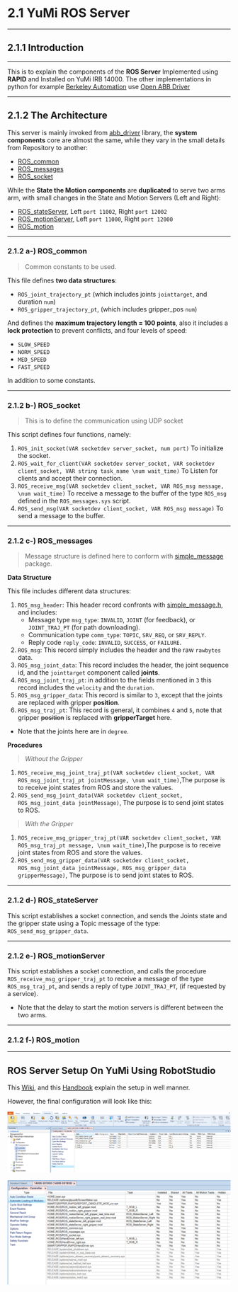 # 2.1 YuMi ROS Server

---

## 2.1.1 Introduction

---

This is to explain the components of the **ROS Server** Implemented using **RAPID** and Installed on YuMi IRB 14000.
The other implementations in python for example [Berkeley Automation](https://github.com/BerkeleyAutomation/yumipy/tree/dev_justin) use [Open ABB Driver](https://github.com/robotics/open_abb)

---

## 2.1.2 The Architecture

This server is mainly invoked from [abb_driver](https://github.com/ros-industrial/abb_driver) library, the **system components** core are almost the same, while they vary in the small details from Repository to another:
- [ROS_common](https://github.com/ros-industrial/abb_driver/blob/melodic-devel/rapid/ROS_common.sys)
- [ROS_messages](https://github.com/ros-industrial/abb_driver/blob/melodic-devel/rapid/ROS_messages.sys)
- [ROS_socket](https://github.com/ros-industrial/abb_driver/blob/melodic-devel/rapid/ROS_socket.sys)

While the **State the Motion components** are **duplicated** to serve two arms arm, with small changes in the State and Motion Servers (Left and Right):

- [ROS_stateServer](https://github.com/ros-industrial/abb_driver/blob/melodic-devel/rapid/ROS_stateServer.mod), Left `port 11002`, Right `port 12002`
- [ROS_motionServer](https://github.com/ros-industrial/abb_driver/blob/melodic-devel/rapid/ROS_motionServer.mod), Left `port 11000`, Right `port 12000`
- [ROS_motion](https://github.com/ros-industrial/abb_driver/blob/melodic-devel/rapid/ROS_motion.mod)

---

### 2.1.2 a-) ROS_common
> Common constants to be used.

This file defines **two data structures**: 
- `ROS_joint_trajectory_pt` (which includes joints `jointtarget`, and duration `num`)
- `ROS_gripper_trajectory_pt`, (which includes gripper_pos `num`)

And defines the **maximum trajectory length = 100 points**, also it includes a **lock protection** to prevent conflicts, and four levels of speed:
- `SLOW_SPEED`
- `NORM_SPEED`
- `MED_SPEED`
- `FAST_SPEED`

In addition to some constants.

---

### 2.1.2 b-) ROS_socket
> This is to define the communication using UDP socket

This script defines four functions, namely:
1. `ROS_init_socket(VAR socketdev server_socket, num port)` To initialize the socket.
2. `ROS_wait_for_client(VAR socketdev server_socket, VAR socketdev client_socket, VAR string task_name \num wait_time)` To Listen for clients and accept their connection.
3. `ROS_receive_msg(VAR socketdev client_socket, VAR ROS_msg message, \num wait_time)` To receive a message to the buffer of the type `ROS_msg` defined in the `ROS_messages.sys` script. 
4. `ROS_send_msg(VAR socketdev client_socket, VAR ROS_msg message)` To send a message to the buffer.

---

### 2.1.2 c-) ROS_messages
> Message structure is defined here to conform with [simple_message](http://wiki.ros.org/simple_message) package.

**Data Structure**

This file includes different data structures:
1. `ROS_msg_header`: This header record confronts with [simple_message.h](https://github.com/ros-industrial/industrial_core/blob/melodic-devel/simple_message/include/simple_message/simple_message.h#L56), and includes:
    - Message type `msg_type`: `INVALID`, `JOINT` (for feedback), or `JOINT_TRAJ_PT` (for path downloading).
    - Communication type `comm_type`: `TOPIC`, `SRV_REQ`, or `SRV_REPLY`.
    - Reply code `reply_code`: `INVALID`, `SUCCESS`, or `FAILURE`.
2. `ROS_msg`: This record simply includes the header and the raw `rawbytes` data.
3. `ROS_msg_joint_data`: This record includes the header, the joint sequence id, and the `jointtarget` component called **joints**.
4. `ROS_msg_joint_traj_pt`: in addition to the fields mentioned in `3` this record includes the `velocity` and the `duration`.
5. `ROS_msg_gripper_data`: This record is similar to `3`, except that the joints are replaced with gripper **position**.    
6. `ROS_msg_traj_pt`: This record is general, it combines `4` and `5`, note that gripper ~~position~~ is replaced with **gripperTarget** here.

- Note that the joints here are in `degree`.

**Procedures**

> *Without the Gripper*

1. `ROS_receive_msg_joint_traj_pt(VAR socketdev client_socket, VAR ROS_msg_joint_traj_pt jointMessage, \num wait_time)`,The purpose is to receive joint states from ROS and store the values.
2. `ROS_send_msg_joint_data(VAR socketdev client_socket, ROS_msg_joint_data jointMessage)`, The purpose is to send joint states to ROS.

> *With the Gripper*

1. `ROS_receive_msg_gripper_traj_pt(VAR socketdev client_socket, VAR ROS_msg_traj_pt message, \num wait_time)`,The purpose is to receive joint states from ROS and store the values.
2. `ROS_send_msg_gripper_data(VAR socketdev client_socket, ROS_msg_joint_data jointMessage, ROS_msg_gripper_data gripperMessage)`, The purpose is to send joint states to ROS.

---

### 2.1.2 d-) ROS_stateServer

This script establishes a socket connection, and sends the Joints state and the gripper state using a Topic message of the type: `ROS_send_msg_gripper_data`.

---

### 2.1.2 e-) ROS_motionServer

This script establishes a socket connection, and calls the procedure `ROS_receive_msg_gripper_traj_pt` to receive a message of the type `ROS_msg_traj_pt`, and sends a reply of type `JOINT_TRAJ_PT`, (if requested by a service).
- Note that the delay to start the motion servers is different between the two arms.

---

### 2.1.2 f-) ROS_motion



---

## ROS Server Setup On YuMi Using RobotStudio

This [Wiki](https://github.com/ethz-asl/yumi/wiki/Setting-Up-YuMi-in-RobotStudio), and this [Handbook](https://www.researchgate.net/publication/344386051_HandBook_Guidance_on_the_programming_of_ABB_YuMi_IRB_14000) explain the setup in well manner.

However, the final configuration will look like this:

![](Tasks.PNG)

![](AutoLoad.PNG)

